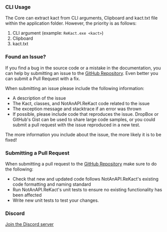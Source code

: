 ### CLI Usage
The Core can extract kact from CLI arguments, Clipboard and kact.txt file within the application folder. However, the priority is as follows:
1. CLI argument (example: `ReKact.exe <kact>`)
2. Clipboard
3. kact.txt

###  Found an Issue?

If you find a bug in the source code or a mistake in the documentation, you can help by submitting an issue to the [GitHub Repository](https://github.com/NotAnAPI/ReKact "GitHub Repository"). Even better you can submit a Pull Request with a fix.

When submitting an issue please include the following information:
- A description of the issue
- The Kact, classes, and NotAnAPI.ReKact code related to the issue
- The exception message and stacktrace if an error was thrown
- If possible, please include code that reproduces the issue. DropBox or GitHub's Gist can be used to share large code samples, or you could submit a pull request with the issue reproduced in a new test.


The more information you include about the issue, the more likely it is to be fixed!

###  Submitting a Pull Request

When submitting a pull request to the [GitHub Repository](https://github.com/NotAnAPI/ReKact "GitHub Repository") make sure to do the following:

- Check that new and updated code follows NotAnAPI.ReKact's existing code formatting and naming standard
- Run NotAnAPI.ReKact's unit tests to ensure no existing functionality has been affected
- Write new unit tests to test your changes.

### Discord
[Join the Discord server](https://discord.com/invite/MkzEUqEAbD "Join the Discord server")
